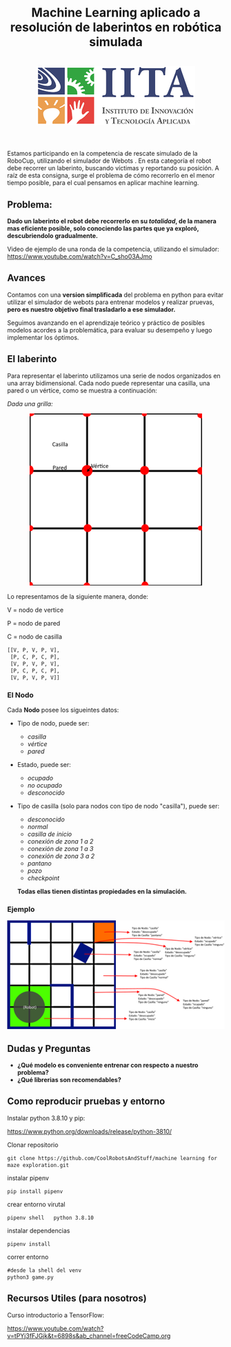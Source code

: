 <div align="center">
<h1>Machine Learning aplicado a resolución de laberintos en robótica simulada<h1/>

<img src="./images/iita.png" alt="drawing">
</div>

<br>

Estamos participando en la competencia de rescate simulado de la RoboCup, utilizando el simulador de  Webots . En esta categoría el robot debe recorrer un laberinto, buscando víctimas y reportando su posición. A raíz de esta consigna, surge el problema de cómo recorrerlo en el menor tiempo posible, para el cual pensamos en aplicar machine learning.

## Problema:

**Dado un laberinto el robot debe recorrerlo en su *totalidad*, de la manera mas eficiente posible, solo conociendo las partes que ya exploró, descubriendolo gradualmente.**

Video de ejemplo de una ronda de la competencia, utilizando el simulador:
https://www.youtube.com/watch?v=C_sho03AJmo
   
## Avances
   
Contamos con una **version simplificada** del problema en python para evitar utilizar el simulador de webots para entrenar modelos y realizar pruevas, **pero es nuestro objetivo final trasladarlo a ese simulador.**
   
Seguimos avanzando en el aprendizaje teórico y práctico de posibles modelos acordes a la problemática, para evaluar su desempeño y luego implementar los óptimos.

## El laberinto

Para representar el laberinto utilizamos una serie de nodos organizados en una array bidimensional. Cada nodo puede representar una casilla, una pared o un vértice, como se muestra a continuación:

*Dada una grilla:*

<div align="center">
<img src="./images/tile_vortex_wall.png" alt="drawing" width="400">
</div>

Lo representamos de la siguiente manera, donde:

V = nodo de vertice

P = nodo de pared

C = nodo de casilla

```
[[V, P, V, P, V],                
 [P, C, P, C, P],                 
 [V, P, V, P, V],                  
 [P, C, P, C, P],                 
 [V, P, V, P, V]]

```         
   
### El Nodo

Cada **Nodo** posee los sigueintes datos:

* Tipo de nodo, puede ser:
    * *casilla*
    * *vértice*
    * *pared*

* Estado, puede ser:
    * *ocupado*
    * *no ocupado*
    * *desconocido*

* Tipo de casilla (solo para nodos con tipo de nodo "casilla"), puede ser:
    * *desconocido*
    * *normal*
    * *casilla de inicio*
    * *conexión de zona 1 a 2*
    * *conexión de zona 1 a 3*
    * *conexión de zona 3 a 2*
    * *pantano*
    * *pozo*
    * *checkpoint*

    **Todas ellas tienen distintas propiedades en la simulación.**

### Ejemplo

![Ejemplo](./images/laberinto.png)
   
## Dudas y Preguntas

   * **¿Qué modelo es conveniente entrenar con respecto a nuestro problema?**
   * **¿Qué librerias son recomendables?**

## Como reproducir pruebas y entorno

Instalar python 3.8.10 y pip:

https://www.python.org/downloads/release/python-3810/

Clonar repositorio

```
git clone https://github.com/CoolRobotsAndStuff/machine learning for maze exploration.git
```

instalar pipenv

```
pip install pipenv
```

crear entorno virutal

```
pipenv shell   python 3.8.10
```

instalar dependencias

```
pipenv install
```

correr entorno
```
#desde la shell del venv
python3 game.py
```
   
## Recursos Utiles (para nosotros)
   
   Curso introductorio a TensorFlow:
   
   https://www.youtube.com/watch?v=tPYj3fFJGjk&t=6898s&ab_channel=freeCodeCamp.org

